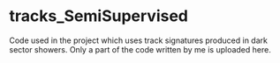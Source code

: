 # tracks_SemiSupervised
Code used in the project which uses track signatures produced in dark sector showers. Only a part of the code written by me is uploaded here. 

